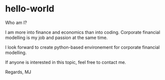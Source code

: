 # hello-world
Who am I?

I am more into finance and economics than into coding. Corporate financial modelling is my job and passion at the same time.

I look forward to create python-based environement for corporate financial modelling.

If anyone is interested in this topic, feel free to contact me.

Regards,
MJ

